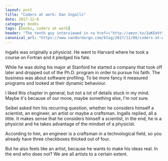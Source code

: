 ```yaml
---
layout: post
title: "Coders at work: Dan Ingalls"
date: 2017-12-8
category: books
tags: [books, coders at work]
header: "The tenth guy interviewed in <a href=\"http://amzn.to/2wKEeVt\">Coders at Work: Reflections on the Craft of Programming</a> is <a href=\"https://twitter.com/daningalls?lang=en\">Dan Ingalls</a>, according to Seibel, the \"mother of Smalltalk\"."
canonical_url: "https://www.sandordargo.com/blog/2017/12/08/coders-at-work-dan-ingalls"
---
```


Ingalls was originally a physicist. He went to Harvard where he took a course on Fortran and it pledged his fate. 

While he was doing his major at Stanford he started a company that took off later and dropped out of the Ph.D. program in order to pursue his faith. The business was about software profiling. To be more fancy it measured programs and looked at their dynamic behaviour.

I liked this chapter in general, but not a lot of details stuck in my mind. Maybe it's because of our move, maybe something else, I'm not sure.

Seibel asked him his recurring question, whether he considers himself a scientist, an engineer, an artist or maybe a craftsman. Ingalls replied, all a little. It makes sense that he considers himself a scientist, in the end, he is a physicist and he takes advantage of the mindset of a physicist.

According to him, an engineer is a craftsman in a technological field, so you already have three checkboxes thicked out of four.

But he also feels like an artist, because he wants to make his ideas real. In the end who does not? We are all artists to a certain extent.
